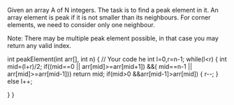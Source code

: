 Given an array A of N integers. The task is to find a peak element in it.
An array element is peak if it is not smaller than its neighbours. For corner elements, we need to consider only one neighbour.

Note: There may be multiple peak element possible, in that case you may return any valid index.

int peakElement(int arr[], int n)
{
   // Your code he
   int l=0,r=n-1;
   while(l<r)
   {
       int mid=(l+r)/2;
       if((mid==0 || arr[mid]>=arr[mid+1])  &&( mid==n-1 || arr[mid]>=arr[mid-1]))
            return mid;
        if(mid>0 &&arr[mid-1]>arr[mid])
        {
            r--;
        }
        else
            l++;
        
   }
}
